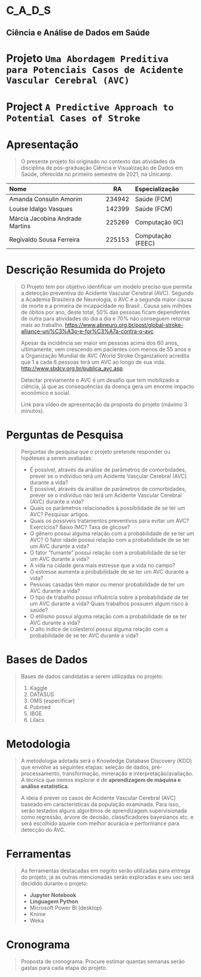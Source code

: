 # C_A_D_S
## Ciência e Análise de Dados em Saúde

# Projeto `Uma Abordagem Preditiva para Potenciais Casos de Acidente Vascular Cerebral (AVC)`
# Project `A Predictive Approach to Potential Cases of Stroke`

# Apresentação
>
>O presente projeto foi originado no contexto das atividades da disciplina de pós-graduação Ciência e Visualização de Dados em Saúde, oferecida no primeiro semestre de 2021, na Unicamp.
>
Nome                            | RA            | Especialização
:------------------------------ | :-------------: |:----------------
Amanda Consulin Amorim          | 234942        | Saúde (FCM)
Louise Idalgo Vasques           | 142399        | Saúde (FCM)
Márcia Jacobina Andrade Martins | 225269        | Computação (IC)
Regivaldo Sousa Ferreira        | 225153        | Computação (FEEC)
>
# Descrição Resumida do Projeto
> O Projeto tem por objetivo identificar um modelo preciso que permita a detecção preventiva do Acidente Vascular Cerebral (AVC). Segundo a Academia Brasileira de Neurologia, o AVC é a segunda maior causa de morte e a primeira de incapacidade no Brasil . Causa seis milhões de óbitos por ano, deste total, 50% das pessoas ficam dependentes de outra para atividades do dia a dia e 70% não conseguem retornar mais ao trabalho. <https://www.abneuro.org.br/post/global-stroke-alliance-uni%C3%A3o-e-for%C3%A7a-contra-o-avc>.
>
> Apesar da incidência ser maior em pessoas acima dos 60 anos, ultimamente, vem crescendo em pacientes com menos de 55 anos e a Organização Mundial de AVC (World Stroke Organization) acredita que 1 a cada 6 pessoas terá um AVC ao longo de sua vida. <http://www.sbdcv.org.br/publica_avc.asp>.
>
> Detectar previamente o AVC é um desafio que tem mobilizado a ciência, já que as consequências da doença gera um enorme impacto econômico e social.
> 
>  Link para vídeo de apresentação da proposta do projeto (máximo 3 minutos).

# Perguntas de Pesquisa
> Perguntas de pesquisa que o projeto pretende responder ou hipóteses a serem avaliadas:
> * É possível, através da análise de parâmetros de comorbidades, prever se o indivíduo terá um Acidente Vascular Cerebral (AVC) durante a vida?
> * É possível, através da análise de parâmetros de comorbidades, prever se o indivíduo não terá um Acidente Vascular Cerebral (AVC) durante a vida?
> * Quais os parâmetros relacionados à possibilidade de se ter um AVC? Pesquisar artigos.
> * Quais os possíveis tratamentos preventivos para evitar um AVC? Exercícios? Baixo IMC? Taxa de glicose?
> * O gênero possui alguma relação com a probabilidade de se ter um AVC? O fator idade possui relação com a probabilidade de se ter um AVC durante a vida?
> * O fator “fumante” possui relação com a probabilidade de se ter um AVC durante a vida?
> * A vida na cidade gera mais estresse que a vida no campo?
> * O estresse aumenta a probabilidade de se ter um AVC durante a vida?
> * Pessoas casadas têm maior ou menor probabilidade de ter um AVC durante a vida?
> * O tipo de trabalho possui influência sobre a probabilidade de ter um AVC durante a vida? Quais trabalhos possuem algum risco à saúde?
> * O etilismo possui alguma relação com a probabilidade de se ter AVC durante a vida?
> * O alto índice de colesterol possui alguma relação com a probabilidade de se ter AVC durante a vida?
>

# Bases de Dados
> Bases de dados candidatas a serem utilizadas no projeto:
> 1. Kaggle
> 2. DATASUS
> 3. OMS (especificar)
> 4. Pubmed
> 5. IBGE
> 6. Lilacs

# Metodologia
>  A metodologia adotada será o Knowledge Database Discovery (KDD) que envolve as seguintes etapas: seleção de dados, pré-processamento, transformação, mineração e 
interpretação/avaliação. A técnica que iremos explorar é de **aprendizagem de máquina e análise estatística**. 
>
>  A ideia é prever os casos de Acidente Vascular Cerebral (AVC) baseado em características da população examinada. Para isso, serão testados alguns algoritmos de aprendizagem supervisionada como regressão, árvore de decisão, classificadores bayesianos etc. e será escolhido aquele com melhor acurácia e performance para detecção do AVC.
>
>
# Ferramentas
>
> As ferramentas destacadas em negrito serão utilizadas para entrega do projeto, já as outras mencionadas serão exploradas e seu uso será decidido durante o projeto:
> 
>* **Jupyter Notebook**
>* **Linguagem Python**
>* Microsoft Power BI (desktop)
>* Knime
>* Weka

# Cronograma
> Proposta de cronograma. Procure estimar quantas semanas serão gastas para cada etapa do projeto.
